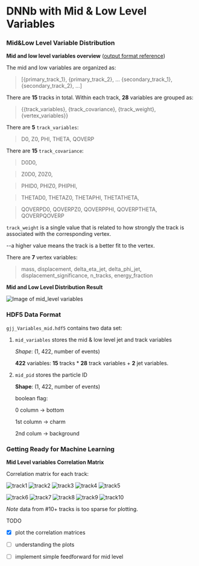 # DNNb with Mid & Low Level Variables

### Mid&Low Level Variable Distribution
__Mid and low level variables overview__ ([output format reference](https://github.com/dguest/delphes-rave/wiki/Output-Format#jet-properties))

The mid and low variables are organized as:

> [{primary_track_1}, {primary_track_2}, ... {secondary_track_1}, {secondary_track_2}, ...]

There are **15** tracks in total. Within each track, **28** variables are grouped as:

> {{track_variables}, {track_covariance}, {track_weight}, {vertex_variables}}

There are **5** ``track_variables``:

> D0, Z0, PHI, THETA, QOVERP

There are **15** ``track_covariance``:

> D0D0,

> Z0D0, Z0Z0,

> PHID0, PHIZ0, PHIPHI,

> THETAD0, THETAZ0, THETAPHI, THETATHETA,

> QOVERPD0, QOVERPZ0, QOVERPPHI, QOVERPTHETA, QOVERPQOVERP

``track_weight`` is a single value that is related to how strongly the track is associated with the corresponding vertex.

--a higher value means the track is a better fit to the vertex.

There are **7** vertex variables:

> mass, displacement, delta_eta_jet, delta_phi_jet,
> displacement_significance, n_tracks, energy_fraction

__Mid and Low Level Distribution Result__

![Image of mid_level variables](https://github.com/cniii/DNNb-/blob/master/Distribution_Plot/mid_variables_c.png)



### HDF5 Data Format
``gjj_Variables_mid.hdf5`` contains two data set:
1. ``mid_variables`` stores the mid & low level jet and track variables

   *Shape*: (1, 422, number of events)

   **422** variables: **15** tracks \* **28** track variables + **2** jet variables.

2. ``mid_pid`` stores the particle ID

   **Shape**: (1, 422, number of events)

   boolean flag:

   0 column -> bottom

   1st column -> charm

   2nd colum -> background


### Getting Ready for Machine Learning
__Mid Level variables Correlation Matrix__

Correlation matrix for each track:

![track1](https://github.com/cniii/DNNb-/blob/master/ML_Mid/Mid_Corr_track1.png)
![track2](https://github.com/cniii/DNNb-/blob/master/ML_Mid/Mid_Corr_track2.png)
![track3](https://github.com/cniii/DNNb-/blob/master/ML_Mid/Mid_Corr_track3.png)
![track4](https://github.com/cniii/DNNb-/blob/master/ML_Mid/Mid_Corr_track4.png)
![track5](https://github.com/cniii/DNNb-/blob/master/ML_Mid/Mid_Corr_track5.png)

![track6](https://github.com/cniii/DNNb-/blob/master/ML_Mid/Mid_Corr_track6.png)
![track7](https://github.com/cniii/DNNb-/blob/master/ML_Mid/Mid_Corr_track7.png)
![track8](https://github.com/cniii/DNNb-/blob/master/ML_Mid/Mid_Corr_track8.png)
![track9](https://github.com/cniii/DNNb-/blob/master/ML_Mid/Mid_Corr_track9.png)
![track10](https://github.com/cniii/DNNb-/blob/master/ML_Mid/Mid_Corr_track10.png)

*Note* data from \#10+ tracks is too sparse for plotting.

TODO

- [x] plot the correlation matrices

- [ ] understanding the plots

- [ ] implement simple feedforward for mid level


